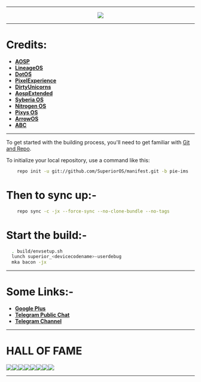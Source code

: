 -----------------------------------------------------------------------------

<p align="center">
 <img src="https://github.com/SuperiorOS/manifest/blob/pie-ims/superior.png" > 
</p>

-----------------------------------------------------------------------------
Credits:
=======
 * [**AOSP**](https://android.googlesource.com)
 * [**LineageOS**](https://github.com/LineageOS)
 * [**DotOS**](https://github.com/DotOS)
 * [**PixelExperience**](https://github.com/PixelExperience)
 * [**DirtyUnicorns**](https://github.com/dirtyunicorns)
 * [**AospExtended**](https://github.com/AospExtended)
 * [**Syberia OS**](https://github.com/syberia-project)
 * [**Nitrogen OS**](https://github.com/nitrogen-project)
 * [**Pixys OS**](https://github.com/PixysOS)
 * [**ArrowOS**](https://github.com/ArrowOS)
 * [**ABC**](https://github.com/ezio84?tab=repositories)

-----------------------------------------------------------------------------

To get started with the building process, you'll need to get familiar with [Git and Repo](http://source.android.com/source/using-repo.html).

To initialize your local repository, use a command like this:

```bash
    repo init -u git://github.com/SuperiorOS/manifest.git -b pie-ims
```

Then to sync up:-
================

```bash
    repo sync -c -jx --force-sync --no-clone-bundle --no-tags
```

Start the build:-
=================

```bash
  . build/envsetup.sh
  lunch superior_<devicecodename>-userdebug
  mka bacon -jx
```
-----------------------------------------------------------------------------

Some Links:-
============
* [**Google Plus**](https://plus.google.com/communities/109206747517820828242)
* [**Telegram Public Chat**](https://t.me/superioros)
* [**Telegram Channel**](https://t.me/superior_os)

----------------------------------------------------------------------------

HALL OF FAME
============

[![](https://sourcerer.io/fame/Sweeto143/SuperiorOS/manifest/images/0)](https://sourcerer.io/fame/Sweeto143/SuperiorOS/manifest/links/0)[![](https://sourcerer.io/fame/Sweeto143/SuperiorOS/manifest/images/1)](https://sourcerer.io/fame/Sweeto143/SuperiorOS/manifest/links/1)[![](https://sourcerer.io/fame/Sweeto143/SuperiorOS/manifest/images/2)](https://sourcerer.io/fame/Sweeto143/SuperiorOS/manifest/links/2)[![](https://sourcerer.io/fame/Sweeto143/SuperiorOS/manifest/images/3)](https://sourcerer.io/fame/Sweeto143/SuperiorOS/manifest/links/3)[![](https://sourcerer.io/fame/Sweeto143/SuperiorOS/manifest/images/4)](https://sourcerer.io/fame/Sweeto143/SuperiorOS/manifest/links/4)[![](https://sourcerer.io/fame/Sweeto143/SuperiorOS/manifest/images/5)](https://sourcerer.io/fame/Sweeto143/SuperiorOS/manifest/links/5)[![](https://sourcerer.io/fame/Sweeto143/SuperiorOS/manifest/images/6)](https://sourcerer.io/fame/Sweeto143/SuperiorOS/manifest/links/6)[![](https://sourcerer.io/fame/Sweeto143/SuperiorOS/manifest/images/7)](https://sourcerer.io/fame/Sweeto143/SuperiorOS/manifest/links/7)

---------------------------------------------------------------------------------
